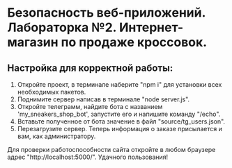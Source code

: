 # Безопасность веб-приложений. Лабораторка №2. Интернет-магазин по продаже кроссовок.
## Настройка для корректной работы:

1. Откройте проект, в терминале наберите "npm i" для установки всех необходимых пакетов.
2. Поднимите сервер написав в терминале "node server.js".
3. Откройте телеграмм, найдите бота с названием 'my_sneakers_shop_bot', запустите его и напишите команду "/echo".
4. Вставьте полученное от бота значение в файл "source/tg_users.json".
5.  Перезагрузите сервер. Теперь информация о заказе присылается и вам, как администратору.

Для проверки работоспособности сайта откройте в любом браузере адрес "http://localhost:5000/".
Удачного пользования!